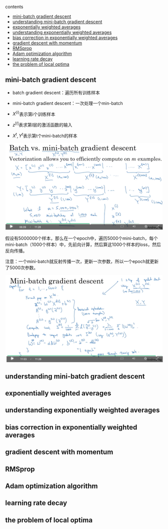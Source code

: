 contents

  * [mini-batch gradient descent](#mini-batch-gradient-descent)
  * [understanding mini-batch gradient descent](#understanding-mini-batch-gradient-descent)
  * [exponentially weighted averages](#exponentially-weighted-averages)
  * [understanding exponentially weighted averages](#understanding-exponentially-weighted-averages)
  * [bias correction in exponentially weighted averages](#bias-correction-in-exponentially-weighted-averages)
  * [gradient descent with momentum](#gradient-descent-with-momentum)
  * [RMSprop](#rmsprop)
  * [Adam optimization algorithm](#adam-optimization-algorithm)
  * [learning rate decay](#learning-rate-decay)
  * [the problem of local optima](#the-problem-of-local-optima)

## mini-batch gradient descent

+ batch gradient descent：遍历所有训练样本
+ mini-batch gradient descent：一次处理一个min-batch

+ $X^{(i)}$表示第i个训练样本
+ $z^{[l]}$表求第l层的激活函数的输入
+ $X^{{t}},Y^{{t}}$表示第t个mini-batch的样本

![mini-batch-gradient-descent-introduction.png](https://raw.githubusercontent.com/daiwk/dl.ai/master/c2/imgs/mini-batch-gradient-descent-introduction.png)

假设有5000000个样本，那么在一个epoch中，遍历5000个mini-batch，每个mini-batch（1000个样本）中，先前向计算，然后算这1000个样本的loss，然后反向传播。

注意：一个mini-batch就反射传播一次，更新一次参数，所以一个epoch就更新了5000次参数。

![mini-batch-gradient-descent.png](https://raw.githubusercontent.com/daiwk/dl.ai/master/c2/imgs/mini-batch-gradient-descent.png)

## understanding mini-batch gradient descent

## exponentially weighted averages

## understanding exponentially weighted averages

## bias correction in exponentially weighted averages

## gradient descent with momentum

## RMSprop

## Adam optimization algorithm

## learning rate decay

## the problem of local optima


